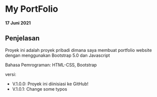 # My PortFolio

#### 17 Juni 2021

## Penjelasan

Proyek ini adalah proyek pribadi dimana saya membuat portfolio website dengan menggunakan Bootstrap 5.0 dan Javascript

Bahasa Pemrograman: HTML-CSS, Bootstrap

versi:

- V.1.0.0: Proyek ini diinisiasi ke GitHub!
- V.1.0.1: Change some typos
